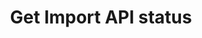 ---
# -------------------------- #
#      ENDPOINT DETAILS      #
# -------------------------- #

product-type: "import-api"
content-type: "api-endpoint"
endpoint: "status"
key: "get-status"
version: "2"


# -------------------------- #
#       METHOD DETAILS       #
# -------------------------- #

title: "Get Import API status"
method: "get"
short-url: |
  /v{{ object.version }}{{ object.endpoint-url | flatify }}
full-url: |
  {{ api.base-url }}{{ endpoint.short-url | flatify }}
short: "{{ site.data.import-api.api.core-objects.api-status.short | flatify }}"
description: |
  {{ site.data.import-api.api.core-objects.api-status.description | flatify | markdownify }}

authorization-required: false
request-header-required: false

# -------------------------- #
#           RETURNS          #
# -------------------------- #

returns: |
  If successful, the API will return a `200 OK` status and an [API status]({{ site.data.import-api.api.core-objects.api-status.object-anchor }}) object.

# ------------------------------ #
#   EXAMPLE REQUEST & RESPONSES  #
# ------------------------------ #

examples:
  - type: "Request"
    language: "curl"
    code: |
      curl {{ endpoint.full-url | flatify | strip_newlines }}

  - type: "Response"
    language: "json"
    code: |
      {{ site.data.import-api.code-examples.responses.get-status }}
---